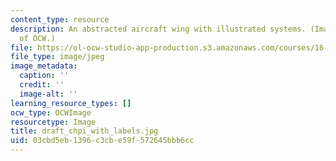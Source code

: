 ```yaml
---
content_type: resource
description: An abstracted aircraft wing with illustrated systems. (Image courtesy
  of OCW.)
file: https://ol-ocw-studio-app-production.s3.amazonaws.com/courses/16-01-unified-engineering-i-ii-iii-iv-fall-2005-spring-2006/03cbd5eb1396c3cbe59f572645bbb6cc_draft_chpi_with_labels.jpg
file_type: image/jpeg
image_metadata:
  caption: ''
  credit: ''
  image-alt: ''
learning_resource_types: []
ocw_type: OCWImage
resourcetype: Image
title: draft_chpi_with_labels.jpg
uid: 03cbd5eb-1396-c3cb-e59f-572645bbb6cc
---
```

